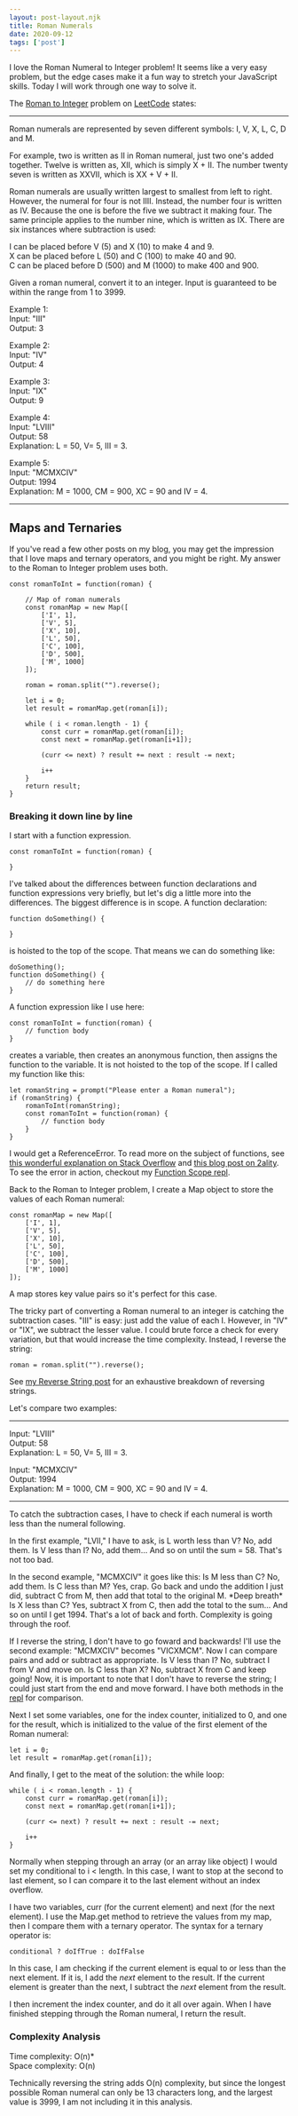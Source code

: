 ```yaml
---
layout: post-layout.njk 
title: Roman Numerals
date: 2020-09-12
tags: ['post']
---
```

I love the Roman Numeral to Integer problem! It seems like a very easy problem, but the edge cases make it a fun way to stretch your JavaScript skills. Today I will work through one way to solve it.

<!-- excerpt -->

The [Roman to Integer](https://leetcode.com/problems/roman-to-integer/) problem on [LeetCode](https://leetcode.com/) states: 

---

Roman numerals are represented by seven different symbols: I, V, X, L, C, D and M.

For example, two is written as II in Roman numeral, just two one's added together. Twelve is written as, XII, which is simply X + II. The number twenty seven is written as XXVII, which is XX + V + II.

Roman numerals are usually written largest to smallest from left to right. However, the numeral for four is not IIII. Instead, the number four is written as IV. Because the one is before the five we subtract it making four. The same principle applies to the number nine, which is written as IX. There are six instances where subtraction is used:

I can be placed before V (5) and X (10) to make 4 and 9.  
X can be placed before L (50) and C (100) to make 40 and 90.  
C can be placed before D (500) and M (1000) to make 400 and 900.  

Given a roman numeral, convert it to an integer. Input is guaranteed to be within the range from 1 to 3999.

Example 1:  
Input: "III"  
Output: 3  

Example 2:  
Input: "IV"  
Output: 4  

Example 3:  
Input: "IX"  
Output: 9  

Example 4:  
Input: "LVIII"  
Output: 58  
Explanation: L = 50, V= 5, III = 3.  

Example 5:  
Input: "MCMXCIV"  
Output: 1994  
Explanation: M = 1000, CM = 900, XC = 90 and IV = 4.  

---

## Maps and Ternaries

If you've read a few other posts on my blog, you may get the impression that I love maps and ternary operators, and you might be right. My answer to the Roman to Integer problem uses both.

    const romanToInt = function(roman) {
        
        // Map of roman numerals
        const romanMap = new Map([
            ['I', 1],
            ['V', 5],
            ['X', 10],
            ['L', 50],
            ['C', 100],
            ['D', 500],
            ['M', 1000]
        ]);

        roman = roman.split("").reverse();
        
        let i = 0;
        let result = romanMap.get(roman[i]);

        while ( i < roman.length - 1) {
            const curr = romanMap.get(roman[i]);
            const next = romanMap.get(roman[i+1]);

            (curr <= next) ? result += next : result -= next;

            i++
        }
        return result;
    }

### Breaking it down line by line

I start with a function expression. 

    const romanToInt = function(roman) {

    }

I've talked about the differences between function declarations and function expressions very briefly, but let's dig a little more into the differences. The biggest difference is in scope. A function declaration:

    function doSomething() {

    }

is hoisted to the top of the scope. That means we can do something like:

    doSomething();
    function doSomething() {
        // do something here
    }

A function expression like I use here:

    const romanToInt = function(roman) {
        // function body
    }

creates a variable, then creates an anonymous function, then assigns the function to the variable. It is not hoisted to the top of the scope. If I called my function like this:

    let romanString = prompt("Please enter a Roman numeral");
    if (romanString) {
        romanToInt(romanString);
        const romanToInt = function(roman) {
            // function body
        }
    }

I would get a ReferenceError. To read more on the subject of functions, see [this wonderful explanation on Stack Overflow](https://stackoverflow.com/questions/33040703/proper-use-of-const-for-defining-functions-in-javascript) and [this blog post on 2ality](https://2ality.com/2015/02/es6-scoping.html). To see the error in action, checkout my [Function Scope repl](https://repl.it/@ekelseya/FunctionScope#index.js).

Back to the Roman to Integer problem, I create a Map object to store the values of each Roman numeral:

    const romanMap = new Map([
        ['I', 1],
        ['V', 5],
        ['X', 10],
        ['L', 50],
        ['C', 100],
        ['D', 500],
        ['M', 1000]
    ]);

A map stores key value pairs so it's perfect for this case.

The tricky part of converting a Roman numeral to an integer is catching the subtraction cases. "III" is easy: just add the value of each I. However, in "IV" or "IX", we subtract the lesser value. I could brute force a check for every variation, but that would increase the time complexity. Instead, I reverse the string:

    roman = roman.split("").reverse();

See [my Reverse String post](/blog/posts/2020/post-4) for an exhaustive breakdown of reversing strings.

Let's compare two examples:

---

Input: "LVIII"  
Output: 58  
Explanation: L = 50, V= 5, III = 3.  

Input: "MCMXCIV"  
Output: 1994  
Explanation: M = 1000, CM = 900, XC = 90 and IV = 4.  

---

To catch the subtraction cases, I have to check if each numeral is worth less than the numeral following.

In the first example, "LVII," I have to ask, is L worth less than V? No, add them. Is V less than I? No, add them... And so on until the sum = 58. That's not too bad.

In the second example, "MCMXCIV" it goes like this: Is M less than C? No, add them. Is C less than M? Yes, crap. Go back and undo the addition I just did, subtract C from M, then add that total to the original M. \*Deep breath\* Is X less than C? Yes, subtract X from C, then add the total to the sum... And so on until I get 1994. That's a lot of back and forth. Complexity is going through the roof.

If I reverse the string, I don't have to go foward and backwards! I'll use the second example: "MCMXCIV" becomes "VICXMCM". Now I can compare pairs and add or subtract as appropriate. Is V less than I? No, subtract I from V and move on. Is C less than X? No, subtract X from C and keep going! Now, it is important to note that I don't have to reverse the string; I could just start from the end and move forward. I have both methods in the [repl](https://repl.it/@ekelseya/RomanToInteger#index.js) for comparison.

Next I set some variables, one for the index counter, initialized to 0, and one for the result, which is initialized to the value of the first element of the Roman numeral:

    let i = 0;
    let result = romanMap.get(roman[i]);

And finally, I get to the meat of the solution: the while loop:

    while ( i < roman.length - 1) {
        const curr = romanMap.get(roman[i]);
        const next = romanMap.get(roman[i+1]);

        (curr <= next) ? result += next : result -= next;

        i++
    }

Normally when stepping through an array (or an array like object) I would set my conditional to i < length. In this case, I want to stop at the second to last element, so I can compare it to the last element without an index overflow.

I have two variables, curr (for the current element) and next (for the next element). I use the Map.get method to retrieve the values from my map, then I compare them with a ternary operator. The syntax for a ternary operator is:

    conditional ? doIfTrue : doIfFalse

In this case, I am checking if the current element is equal to or less than the next element. If it is, I add the *next* element to the result. If the current element is greater than the next, I subtract the *next* element from the result.

I then increment the index counter, and do it all over again. When I have finished stepping through the Roman numeral, I return the result.

### Complexity Analysis

Time complexity: O(n)*  
Space complexity: O(n)

Technically reversing the string adds O(n) complexity, but since the longest possible Roman numeral can only be 13 characters long, and the largest value is 3999, I am not including it in this analysis.